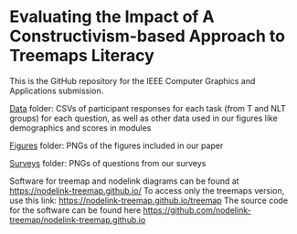 # Evaluating the Impact of A Constructivism-based Approach to Treemaps Literacy

This is the GitHub repository for the IEEE Computer Graphics and Applications submission.

<a href="https://github.com/vis-graphics/treemaps-literacy/tree/main/data">Data</a> folder: CSVs of participant responses for each task (from T and NLT groups) for each question, as well as other data used in our figures like demographics and scores in modules

<a href="https://github.com/vis-graphics/treemaps-literacy/tree/main/figures">Figures</a> folder: PNGs of the figures included in our paper

<a href="https://github.com/vis-graphics/treemaps-literacy/tree/main/surveys">Surveys</a> folder: PNGs of questions from our surveys

Software for treemap and nodelink diagrams can be found at <a href="https://nodelink-treemap.github.io/">https://nodelink-treemap.github.io/</a>
To access only the treemaps version, use this link: <a href="https://nodelink-treemap.github.io/treemap">https://nodelink-treemap.github.io/treemap</a>
The source code for the software can be found here  <a href="https://github.com/nodelink-treemap/nodelink-treemap.github.io">https://github.com/nodelink-treemap/nodelink-treemap.github.io</a>